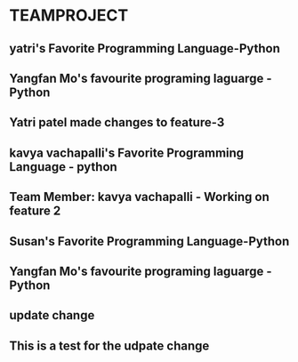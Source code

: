 # TEAMPROJECT 
## yatri's Favorite Programming Language-Python 
## Yangfan Mo's favourite programing laguarge - Python 
## Yatri patel made changes to feature-3
## kavya vachapalli's Favorite Programming Language - python
## Team Member: kavya vachapalli - Working on feature 2
## Susan's Favorite Programming Language-Python 
## Yangfan Mo's favourite programing laguarge - Python 
## update change
## This is a test for the udpate change 
